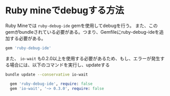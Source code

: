 # Ruby mineでdebugする方法

Ruby Mineでは `ruby-debug-ide` gemを使用してdebugを行う。
また、このgemがbundleされている必要がある。つまり、Gemfileにruby-debug-ideを追加する必要がある。

```ruby
gem 'ruby-debug-ide'
```

また、 `io-wait` も0.2.0以上を使用する必要があるため、もし、エラーが発生する場合には、以下のコマンドを実行し、updateする

```bash
bundle update --conservative io-wait
```


```ruby
  gem 'ruby-debug-ide', require: false
  gem 'io-wait', '~> 0.3.0', require: false
```